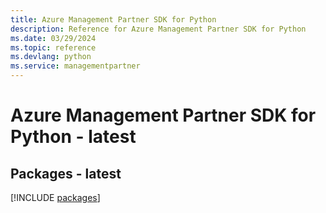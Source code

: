 ```yaml
---
title: Azure Management Partner SDK for Python
description: Reference for Azure Management Partner SDK for Python
ms.date: 03/29/2024
ms.topic: reference
ms.devlang: python
ms.service: managementpartner
---
```

# Azure Management Partner SDK for Python - latest
## Packages - latest
[!INCLUDE [packages](management-partner-index.md)]